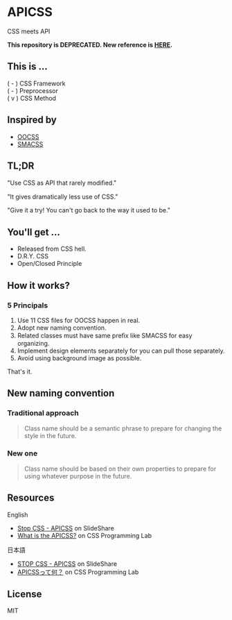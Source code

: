# APICSS <small></small>

CSS meets API

__This repository is DEPRECATED.
New reference is [HERE](https://github.com/BYODKM/3000/blob/master/src/assets/styles/main.styl).__

## This is ...

( - ) CSS Framework<br>
( - ) Preprocessor<br>
( v ) CSS Method


## Inspired by

* [OOCSS](http://oocss.org)
* [SMACSS](http://smacss.com)


## TL;DR

"Use CSS as API that rarely modiﬁed."

"It gives dramatically less use of CSS."

"Give it a try! You can't go back to the way it used to be."


## You'll get ...

- Released from CSS hell.
- D.R.Y. CSS
- Open/Closed Principle


## How it works?

### 5 Principals

1. Use 11 CSS files for OOCSS happen in real.
2. Adopt new naming convention.
3. Related classes must have same preﬁx like SMACSS for easy organizing.
4. Implement design elements separately for you can pull those separately.
5. Avoid using background image as possible.

That's it.


## New naming convention

### Traditional approach

> Class name should be a semantic phrase to prepare for changing the style in the future.

### New one

> Class name should be based on their own properties to prepare for using whatever purpose in the future.


## Resources

English
* [Stop CSS - APICSS](http://www.slideshare.net/BYODKM/stop-css-apicss-29474289) on SlideShare
* [What is the APICSS?](https://byodkm.com/docs/20140107/what-is-the-apicss/) on CSS Programming Lab

日本語
* [STOP CSS - APICSS](http://www.slideshare.net/BYODKM/stop-css-apicss) on SlideShare
* [APICSSって何？](https://byodkm.com/jp/docs/20140107/what-is-the-apicss/) on CSS Programming Lab


## License

MIT
